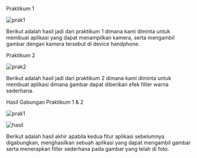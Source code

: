 Praktikum 1

![prak1](kamera_prak1.jpeg)

Berikut adalah hasil jadi dari praktikum 1 dimana kami diminta untuk membuat aplikasi yang dapat menampilkan kamera, serta mengambil gambar dengan kamera tersebut di device handphone.

Praktikum 2

![prak2](Filter_contoh.jpeg) 

Berikut adalah hasil jadi dari praktikum 2 dimana kami diminta untuk membuat aplikasi dimana gambar dapat diberikan efek filter warna sederhana.

Hasil Gabungan Praktikum 1 & 2

![prak1](kamera_prak1.jpeg)

![hasil](filter_hasil.jpeg)

Berikut adalah hasil akhir apabila kedua fitur aplikasi sebelumnya digabungkan, menghasilkan sebuah aplikasi yang dapat mengambil gambar serta menerapkan filter sederhana pada gambar yang telah di foto.